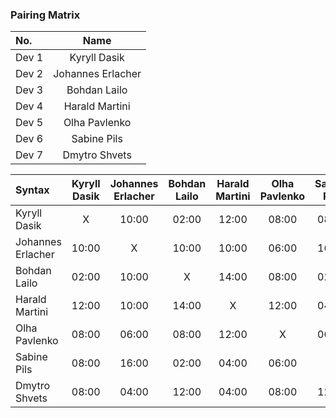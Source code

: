 ### Pairing Matrix

| No.              | Name                  | 
| :---             | :----:                |
| Dev 1            | Kyryll Dasik          |
| Dev 2            | Johannes Erlacher     |
| Dev 3            | Bohdan Lailo          |
| Dev 4            | Harald Martini        |
| Dev 5            | Olha Pavlenko         |
| Dev 6            | Sabine Pils           |
| Dev 7            | Dmytro Shvets         |

| Syntax             | Kyryll Dasik | Johannes Erlacher | Bohdan Lailo | Harald Martini | Olha Pavlenko | Sabine Pils | Dmytro Shvets |
| :---               | :----:       | :----:            | :----:       | :----:         | :----:        | :----:      | :----:        |
| Kyryll Dasik       | X            | 10:00             | 02:00        | 12:00          | 08:00         | 08:00       | 08:00         |
| Johannes Erlacher  | 10:00        | X                 | 10:00        | 10:00          | 06:00         | 16:00       | 04:00         |
| Bohdan Lailo       | 02:00        | 10:00             | X            | 14:00          | 08:00         | 02:00       | 12:00         |
| Harald Martini     | 12:00        | 10:00             | 14:00        | X              | 12:00         | 04:00       | 04:00         |
| Olha Pavlenko      | 08:00        | 06:00             | 08:00        | 12:00          | X             | 06:00       | 08:00         |
| Sabine Pils        | 08:00        | 16:00             | 02:00        | 04:00          | 06:00         | X           | 12:00         |
| Dmytro Shvets      | 08:00        | 04:00             | 12:00        | 04:00          | 08:00         | 12:00       | X             |
